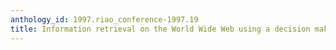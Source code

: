 ```yaml
---
anthology_id: 1997.riao_conference-1997.19
title: Information retrieval on the World Wide Web using a decision making system
---
```

